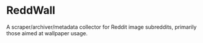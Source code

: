 # ReddWall
A scraper/archiver/metadata collector for Reddit image subreddits, primarily those aimed at wallpaper usage.
